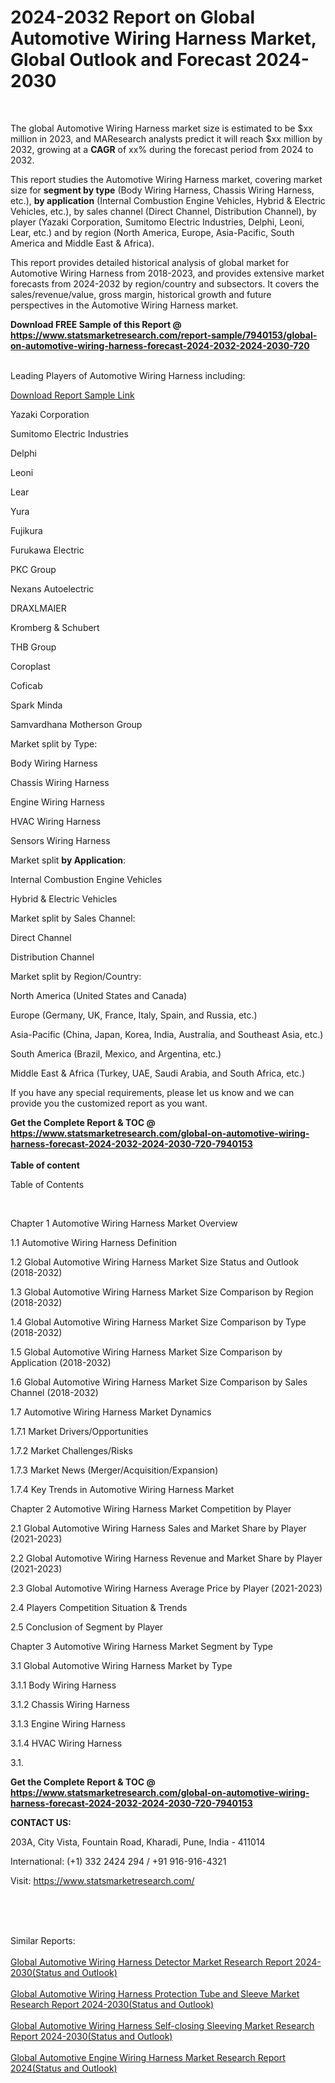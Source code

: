 <h1>2024-2032 Report on Global Automotive Wiring Harness Market, Global Outlook and Forecast 2024-2030</h1><br/><p>The global Automotive Wiring Harness market size is estimated to be $xx million in 2023, and MAResearch analysts predict it will reach $xx million by 2032, growing at a <strong>CAGR</strong> of xx% during the forecast period from 2024 to 2032.</p><p>
 
 This report studies the Automotive Wiring Harness market, covering market size for <strong>segment by type</strong> (Body Wiring Harness, Chassis Wiring Harness, etc.), <strong>by application</strong> (Internal Combustion Engine Vehicles, Hybrid & Electric Vehicles, etc.), by sales channel (Direct Channel, Distribution Channel), by player (Yazaki Corporation, Sumitomo Electric Industries, Delphi, Leoni, Lear, etc.) and by region (North America, Europe, Asia-Pacific, South America and Middle East & Africa).</p><p>
 
 This report provides detailed historical analysis of global market for Automotive Wiring Harness from 2018-2023, and provides extensive market forecasts from 2024-2032 by region/country and subsectors. It covers the sales/revenue/value, gross margin, historical growth and future perspectives in the Automotive Wiring Harness market.</p><div><b>Download FREE Sample of this Report @ <a href="https://www.statsmarketresearch.com/download-free-sample/7940153/global-on-automotive-wiring-harness-forecast-2024-2032-2024-2030-720">https://www.statsmarketresearch.com/report-sample/7940153/global-on-automotive-wiring-harness-forecast-2024-2032-2024-2030-720</a></b></div><br><p>
 
 Leading Players of Automotive Wiring Harness including:</p><p><a href="https://www.statsmarketresearch.com/download-free-sample/7940153/global-on-automotive-wiring-harness-forecast-2024-2032-2024-2030-720">Download Report Sample Link</a></p><p>Yazaki Corporation</p><p>Sumitomo Electric Industries</p><p>Delphi</p><p>Leoni</p><p>Lear</p><p>Yura</p><p>Fujikura</p><p>Furukawa Electric</p><p>PKC Group</p><p>Nexans Autoelectric</p><p>DRAXLMAIER</p><p>Kromberg & Schubert</p><p>THB Group</p><p>Coroplast</p><p>Coficab</p><p>Spark Minda</p><p>Samvardhana Motherson Group</p><p>
 
 Market split by Type:</p><p>Body Wiring Harness</p><p>Chassis Wiring Harness</p><p>Engine Wiring Harness</p><p>HVAC Wiring Harness</p><p>Sensors Wiring Harness</p><p>
 
 Market split <strong>by Application</strong>:</p><p>Internal Combustion Engine Vehicles</p><p>Hybrid & Electric Vehicles</p><p>
 
 Market split by Sales Channel:</p><p>Direct Channel</p><p>Distribution Channel</p><p>
 
 Market split by Region/Country:</p><p>North America (United States and Canada)</p><p>Europe (Germany, UK, France, Italy, Spain, and Russia, etc.)</p><p>Asia-Pacific (China, Japan, Korea, India, Australia, and Southeast Asia, etc.)</p><p>South America (Brazil, Mexico, and Argentina, etc.)</p><p>Middle East & Africa (Turkey, UAE, Saudi Arabia, and South Africa, etc.)</p><p>
 
 If you have any special requirements, please let us know and we can provide you the customized report as you want.</p><div><b>Get the Complete Report & TOC @ <a href="https://www.statsmarketresearch.com/global-on-automotive-wiring-harness-forecast-2024-2032-2024-2030-720-7940153">https://www.statsmarketresearch.com/global-on-automotive-wiring-harness-forecast-2024-2032-2024-2030-720-7940153</a></b></div><br><b>Table of content</b><p>Table of Contents<br />
 
 <br />
 
 Chapter 1 Automotive Wiring Harness Market Overview<br />
 
  1.1 Automotive Wiring Harness Definition<br />
 
  1.2 Global Automotive Wiring Harness Market Size Status and Outlook (2018-2032)<br />
 
  1.3 Global Automotive Wiring Harness Market Size Comparison by Region (2018-2032)<br />
 
  1.4 Global Automotive Wiring Harness Market Size Comparison by Type (2018-2032)<br />
 
  1.5 Global Automotive Wiring Harness Market Size Comparison by Application (2018-2032)<br />
 
  1.6 Global Automotive Wiring Harness Market Size Comparison by Sales Channel (2018-2032)<br />
 
  1.7 Automotive Wiring Harness Market Dynamics<br />
 
  1.7.1 Market Drivers/Opportunities<br />
 
  1.7.2 Market Challenges/Risks<br />
 
  1.7.3 Market News (Merger/Acquisition/Expansion)<br />
 
  1.7.4 Key Trends in Automotive Wiring Harness Market<br />
 
 Chapter 2 Automotive Wiring Harness Market Competition by Player<br />
 
  2.1 Global Automotive Wiring Harness Sales and Market Share by Player (2021-2023)<br />
 
  2.2 Global Automotive Wiring Harness Revenue and Market Share by Player (2021-2023)<br />
 
  2.3 Global Automotive Wiring Harness Average Price by Player (2021-2023)<br />
 
  2.4 Players Competition Situation & Trends<br />
 
  2.5 Conclusion of Segment by Player<br />
 
 Chapter 3 Automotive Wiring Harness Market Segment by Type<br />
 
  3.1 Global Automotive Wiring Harness Market by Type<br />
 
  3.1.1 Body Wiring Harness<br />
 
  3.1.2 Chassis Wiring Harness<br />
 
  3.1.3 Engine Wiring Harness<br />
 
  3.1.4 HVAC Wiring Harness<br />
 
  3.1.<br><div><b>Get the Complete Report & TOC @ <a href="https://www.statsmarketresearch.com/global-on-automotive-wiring-harness-forecast-2024-2032-2024-2030-720-7940153">https://www.statsmarketresearch.com/global-on-automotive-wiring-harness-forecast-2024-2032-2024-2030-720-7940153</a></b></div></p>
 
 <b>CONTACT US:</b><br>
 
 203A, City Vista, Fountain Road, Kharadi, Pune, India - 411014 <br>
 
 International: (+1) 332 2424 294 / +91 916-916-4321<br>
 
 Visit: <a href="https://www.statsmarketresearch.com/">https://www.statsmarketresearch.com/</a>
 
 <br>
 
 <br><br>Similar Reports: <br><br><a href="https://www.statsmarketresearch.com/global-automotive-wiring-harness-detector-2024-2030-336-7956131">Global Automotive Wiring Harness Detector Market Research Report 2024-2030(Status and Outlook)</a><br><br><a href="https://www.statsmarketresearch.com/global-automotive-wiring-harness-protection-tube-sleeve-2024-2030-355-7947022">Global Automotive Wiring Harness Protection Tube and Sleeve Market Research Report 2024-2030(Status and Outlook)</a><br><br><a href="https://www.statsmarketresearch.com/global-automotive-wiring-harness-selfclosing-sleeving-2024-2030-319-7947023">Global Automotive Wiring Harness Self-closing Sleeving Market Research Report 2024-2030(Status and Outlook)</a><br><br><a href="https://www.statsmarketresearch.com/global-automotive-engine-wiring-harness-2024-778-7895786">Global Automotive Engine Wiring Harness Market Research Report 2024(Status and Outlook)</a><br><br>